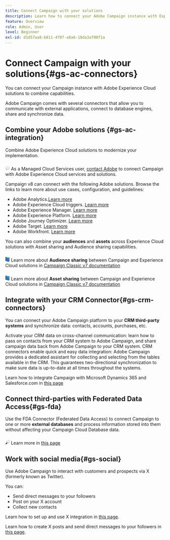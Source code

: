 ```yaml
---
title: Connect Campaign with your solutions
description: Learn how to connect your Adobe Campaign instance with Experience Cloud solutions. 
feature: Overview
role: Admin, User
level: Beginner
exl-id: d1d57aa8-b811-470f-a8a6-18da3a700f1a
---
```

# Connect Campaign with your solutions{#gs-ac-connectors}

You can connect your Campaign instance with Adobe Experience Cloud solutions to combine capabilities.

Adobe Campaign comes with several connectors that allow you to communicate with external applications, connect to database engines, share and synchronize data.

## Combine your Adobe solutions {#gs-ac-integration}

Combine Adobe Experience Cloud solutions to modernize your implementation. 

![](../assets/do-not-localize/speech.png)  As a Managed Cloud Services user, [contact Adobe](../start/campaign-faq.md#support) to connect Campaign with Adobe Experience Cloud services and solutions.

Campaign v8 can connect with the following Adobe solutions. Browse the links to learn more about use cases, configuration, and guidelines:

* Adobe Analytics.[Learn more](../connect/ac-aa.md)
* Adobe Experience Cloud triggers. [Learn more](../connect/ac-triggers.md)
* Adobe Experience Manager. [Learn more](../connect/ac-aem.md)
* Adobe Experience Platform. [Learn more](../connect/ac-aep.md)
* Adobe Journey Optimizer. [Learn more](../connect/ac-ajo.md)    
* Adobe Target. [Learn more](../connect/ac-at.md)
* Adobe Workfront. [Learn more](../connect/ac-workfront.md)

You can also combine your **audiences** and **assets** across Experience Cloud solutions with Asset sharing and Audience sharing capabilities.

![](../assets/do-not-localize/book.png) Learn more about **Audience sharing** between Campaign and Experience Cloud solutions in [Campaign Classic v7 documentation](https://experienceleague.adobe.com/docs/campaign-classic/using/integrating-with-adobe-experience-cloud/audience-sharing/sharing-audiences-with-adobe-experience-cloud.html#integrating-with-adobe-experience-cloud)

![](../assets/do-not-localize/book.png) Learn more about **Asset sharing** between Campaign and Experience Cloud solutions in [Campaign Classic v7 documentation](https://experienceleague.adobe.com/docs/campaign-classic/using/integrating-with-adobe-experience-cloud/asset-sharing/sharing-assets-with-adobe-experience-cloud.html#integrating-with-adobe-experience-cloud)

## Integrate with your CRM Connector{#gs-crm-connectors}

You can connect your Adobe Campaign platform to your **CRM third-party systems** and synchronize data: contacts, accounts, purchases, etc. 

Activate your CRM data on cross-channel communication: learn how to pass on contacts from your CRM system to Adobe Campaign, and share campaign data back from Adobe Campaign to your CRM system.
CRM connectors enable quick and easy data integration: Adobe Campaign provides a dedicated assistant for collecting and selecting from the tables available in the CRM. This guarantees two-directional synchronization to make sure data is up-to-date at all times throughout the systems.

Learn how to integrate Campaign with Microsoft Dynamics 365 and Salesforce.com in [this page](crm.md)

## Connect third-parties with Federated Data Access{#gs-fda}

Use the FDA Connector (Federated Data Access) to connect Campaign to one or more **external databases** and process information stored into them without affecting your Campaign Cloud Database data.

![](../assets/do-not-localize/glass.png) Learn more in [this page](fda.md)

## Work with social media{#gs-social}

Use Adobe Campaign to interact with customers and prospects via X (formerly known as Twitter). 

You can:

* Send direct messages to your followers
* Post on your X account
* Collect new contacts

Learn how to set up and use X integration in [this page](../connect/ac-tw.md).

Learn how to create X posts and send direct messages to your followers in [this page](../send/twitter.md).
